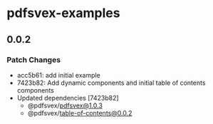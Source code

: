 # pdfsvex-examples

## 0.0.2
### Patch Changes

- acc5b61: add initial example
- 7423b82: Add dynamic components and initial table of contents components
- Updated dependencies [7423b82]
  - @pdfsvex/pdfsvex@1.0.3
  - @pdfsvex/table-of-contents@0.0.2
